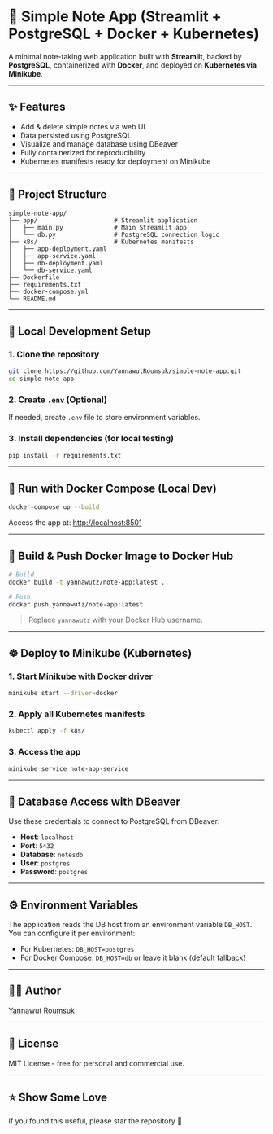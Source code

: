 # 📝 Simple Note App (Streamlit + PostgreSQL + Docker + Kubernetes)

A minimal note-taking web application built with **Streamlit**, backed by **PostgreSQL**, containerized with **Docker**, and deployed on **Kubernetes via Minikube**.

---

## ✨ Features

- Add & delete simple notes via web UI
- Data persisted using PostgreSQL
- Visualize and manage database using DBeaver
- Fully containerized for reproducibility
- Kubernetes manifests ready for deployment on Minikube

---

## 📁 Project Structure

```
simple-note-app/
├── app/                     # Streamlit application
│   ├── main.py              # Main Streamlit app
│   └── db.py                # PostgreSQL connection logic
├── k8s/                     # Kubernetes manifests
│   ├── app-deployment.yaml
│   ├── app-service.yaml
│   ├── db-deployment.yaml
│   └── db-service.yaml
├── Dockerfile
├── requirements.txt
├── docker-compose.yml
└── README.md
```

---

## 🔧 Local Development Setup

### 1. Clone the repository

```bash
git clone https://github.com/YannawutRoumsuk/simple-note-app.git
cd simple-note-app
```

### 2. Create `.env` (Optional)
If needed, create `.env` file to store environment variables.

### 3. Install dependencies (for local testing)

```bash
pip install -r requirements.txt
```

---

## 🐳 Run with Docker Compose (Local Dev)

```bash
docker-compose up --build
```

Access the app at: [http://localhost:8501](http://localhost:8501)

---

## 🐳 Build & Push Docker Image to Docker Hub

```bash
# Build
docker build -t yannawutz/note-app:latest .

# Push
docker push yannawutz/note-app:latest
```

> Replace `yannawutz` with your Docker Hub username.

---

## ☸️ Deploy to Minikube (Kubernetes)

### 1. Start Minikube with Docker driver

```bash
minikube start --driver=docker
```

### 2. Apply all Kubernetes manifests

```bash
kubectl apply -f k8s/
```

### 3. Access the app

```bash
minikube service note-app-service
```

---

## 🧠 Database Access with DBeaver

Use these credentials to connect to PostgreSQL from DBeaver:

- **Host**: `localhost`
- **Port**: `5432`
- **Database**: `notesdb`
- **User**: `postgres`
- **Password**: `postgres`

---

## ⚙️ Environment Variables

The application reads the DB host from an environment variable `DB_HOST`. You can configure it per environment:

- For Kubernetes: `DB_HOST=postgres`
- For Docker Compose: `DB_HOST=db` or leave it blank (default fallback)

---

## 👨‍💻 Author

[Yannawut Roumsuk](https://github.com/YannawutRoumsuk)

---

## 📜 License

MIT License - free for personal and commercial use.

---

## ⭐️ Show Some Love

If you found this useful, please star the repository 🙌